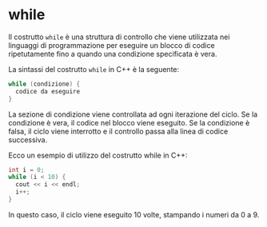 # while

Il costrutto `while` è una struttura di controllo che viene utilizzata nei linguaggi di programmazione per eseguire un blocco di codice ripetutamente fino a quando una condizione specificata è vera.

La sintassi del costrutto `while` in C++ è la seguente:

```cpp
while (condizione) {
  codice da eseguire
}
```

La sezione di condizione viene controllata ad ogni iterazione del ciclo. Se la condizione è vera, il codice nel blocco viene eseguito. Se la condizione è falsa, il ciclo viene interrotto e il controllo passa alla linea di codice successiva.

Ecco un esempio di utilizzo del costrutto while in C++:

```cpp
int i = 0;
while (i < 10) {
  cout << i << endl;
  i++;
}
```

In questo caso, il ciclo viene eseguito 10 volte, stampando i numeri da 0 a 9.
